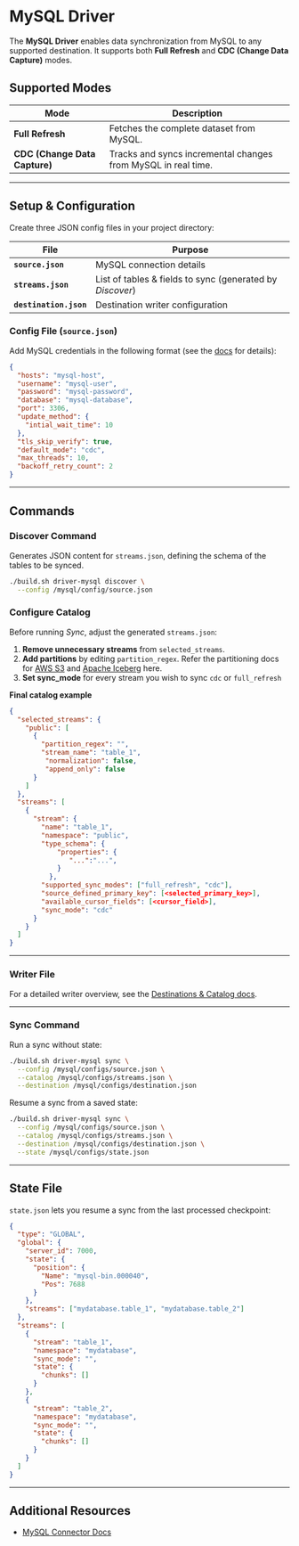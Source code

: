 # MySQL Driver

The **MySQL Driver** enables data synchronization from MySQL to any supported destination. It supports both **Full Refresh** and **CDC (Change Data Capture)** modes.

## Supported Modes

| Mode                          | Description                                                   |
| ----------------------------- | ------------------------------------------------------------- |
| **Full Refresh**              | Fetches the complete dataset from MySQL.                      |
| **CDC (Change Data Capture)** | Tracks and syncs incremental changes from MySQL in real time. |

---

## Setup & Configuration

Create three JSON config files in your project directory:

| File                   | Purpose                                                   |
| ---------------------- | --------------------------------------------------------- |
| **`source.json`**      | MySQL connection details                                  |
| **`streams.json`**     | List of tables & fields to sync (generated by _Discover_) |
| **`destination.json`** | Destination writer configuration                          |

### Config File (`source.json`)

Add MySQL credentials in the following format (see the [docs](https://olake.io/docs/connectors/mysql/config) for details):

```json
{
  "hosts": "mysql-host",
  "username": "mysql-user",
  "password": "mysql-password",
  "database": "mysql-database",
  "port": 3306,
  "update_method": {
    "intial_wait_time": 10
  },
  "tls_skip_verify": true,
  "default_mode": "cdc",
  "max_threads": 10,
  "backoff_retry_count": 2
}
```

---

## Commands

### Discover Command

Generates JSON content for `streams.json`, defining the schema of the tables to be synced.

```bash
./build.sh driver-mysql discover \
  --config /mysql/config/source.json
```

### Configure Catalog

Before running _Sync_, adjust the generated `streams.json`:

1. **Remove unnecessary streams** from `selected_streams`.
2. **Add partitions** by editing `partition_regex`. Refer the partitioning docs for [AWS S3](https://olake.io/docs/writers/s3/partitioning) and [Apache Iceberg](https://olake.io/docs/writers/iceberg/partitioning) here.
3. **Set sync_mode** for every stream you wish to sync `cdc` or `full_refresh`

**Final catalog example**

```json
{
  "selected_streams": {
    "public": [
      {
        "partition_regex": "",
        "stream_name": "table_1",
         "normalization": false,
         "append_only": false
      }
    ]
  },
  "streams": [
    {
      "stream": {
        "name": "table_1",
        "namespace": "public",
        "type_schema": {
            "properties": {
               "...":"...",
            }
          },
        "supported_sync_modes": ["full_refresh", "cdc"],
        "source_defined_primary_key": [<selected_primary_key>],
        "available_cursor_fields": [<cursor_field>],
        "sync_mode": "cdc"
      }
    }
  ]
}
```

---

### Writer File

For a detailed writer overview, see the [Destinations & Catalog docs](https://olake.io/docs/writers/iceberg/catalog/overview).

---

### Sync Command

Run a sync without state:

```bash
./build.sh driver-mysql sync \
  --config /mysql/configs/source.json \
  --catalog /mysql/configs/streams.json \
  --destination /mysql/configs/destination.json
```

Resume a sync from a saved state:

```bash
./build.sh driver-mysql sync \
  --config /mysql/configs/source.json \
  --catalog /mysql/configs/streams.json \
  --destination /mysql/configs/destination.json \
  --state /mysql/configs/state.json
```

---

## State File

`state.json` lets you resume a sync from the last processed checkpoint:

```json
{
  "type": "GLOBAL",
  "global": {
    "server_id": 7000,
    "state": {
      "position": {
        "Name": "mysql-bin.000040",
        "Pos": 7688
      }
    },
    "streams": ["mydatabase.table_1", "mydatabase.table_2"]
  },
  "streams": [
    {
      "stream": "table_1",
      "namespace": "mydatabase",
      "sync_mode": "",
      "state": {
        "chunks": []
      }
    },
    {
      "stream": "table_2",
      "namespace": "mydatabase",
      "sync_mode": "",
      "state": {
        "chunks": []
      }
    }
  ]
}
```

---

## Additional Resources

- [MySQL Connector Docs](https://olake.io/docs/connectors/mysql/overview)
